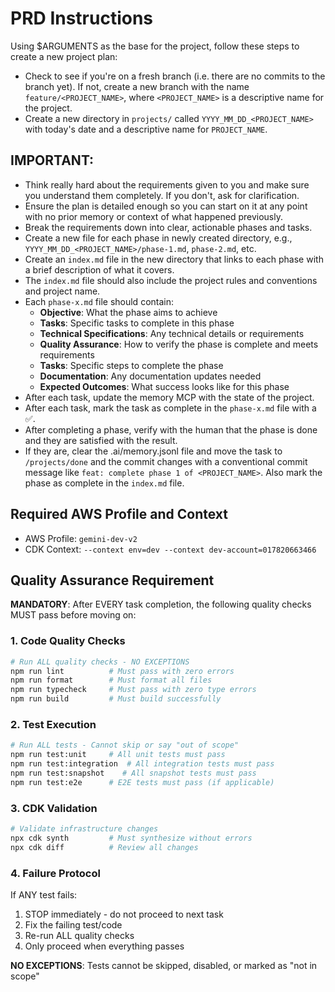 # PRD Instructions

Using $ARGUMENTS as the base for the project, follow these steps to create a new project plan:

- Check to see if you're on a fresh branch (i.e. there are no commits to the branch yet). If not, create a new branch with the name `feature/<PROJECT_NAME>`, where `<PROJECT_NAME>` is a descriptive name for the project.
- Create a new directory in `projects/` called `YYYY_MM_DD_<PROJECT_NAME>` with today's date and a descriptive name for `PROJECT_NAME`.

## IMPORTANT:
- Think really hard about the requirements given to you and make sure you understand them completely. If you don't, ask for clarification.
- Ensure the plan is detailed enough so you can start on it at any point with no prior memory or context of what happened previously.
- Break the requirements down into clear, actionable phases and tasks. 
- Create a new file for each phase in newly created directory, e.g., `YYYY_MM_DD_<PROJECT_NAME>/phase-1.md`, `phase-2.md`, etc.
- Create an `index.md` file in the new directory that links to each phase with a brief description of what it covers.
- The `index.md` file should also include the project rules and conventions and project name.
- Each `phase-x.md` file should contain:
  - **Objective**: What the phase aims to achieve
  - **Tasks**: Specific tasks to complete in this phase
  - **Technical Specifications**: Any technical details or requirements
  - **Quality Assurance**: How to verify the phase is complete and meets requirements
  - **Tasks**: Specific steps to complete the phase
  - **Documentation**: Any documentation updates needed
  - **Expected Outcomes**: What success looks like for this phase
- After each task, update the memory MCP with the state of the project.
- After each task, mark the task as complete in the `phase-x.md` file with a ✅.
- After completing a phase, verify with the human that the phase is done and they are satisfied with the result.
- If they are, clear the .ai/memory.jsonl file and move the task to `/projects/done` and the commit changes with a conventional commit message like `feat: complete phase 1 of <PROJECT_NAME>`. Also mark the phase as complete in the `index.md` file.

## Required AWS Profile and Context
- AWS Profile: `gemini-dev-v2`
- CDK Context: `--context env=dev --context dev-account=017820663466`

## Quality Assurance Requirement

**MANDATORY**: After EVERY task completion, the following quality checks MUST pass before moving on:

### 1. Code Quality Checks
```bash
# Run ALL quality checks - NO EXCEPTIONS
npm run lint          # Must pass with zero errors
npm run format        # Must format all files
npm run typecheck     # Must pass with zero type errors
npm run build         # Must build successfully
```

### 2. Test Execution
```bash
# Run ALL tests - Cannot skip or say "out of scope"
npm run test:unit     # All unit tests must pass
npm run test:integration  # All integration tests must pass
npm run test:snapshot    # All snapshot tests must pass
npm run test:e2e      # E2E tests must pass (if applicable)
```

### 3. CDK Validation
```bash
# Validate infrastructure changes
npx cdk synth         # Must synthesize without errors
npx cdk diff          # Review all changes
```


### 4. Failure Protocol
If ANY test fails:
1. STOP immediately - do not proceed to next task
2. Fix the failing test/code
3. Re-run ALL quality checks
4. Only proceed when everything passes

**NO EXCEPTIONS**: Tests cannot be skipped, disabled, or marked as "not in scope"
